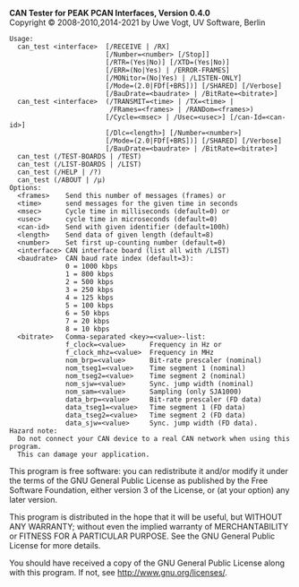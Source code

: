 __CAN Tester for PEAK PCAN Interfaces, Version 0.4.0__ \
Copyright &copy; 2008-2010,2014-2021 by Uwe Vogt, UV Software, Berlin

```
Usage:
  can_test <interface>  [/RECEIVE | /RX]
                        [/Number=<number> [/Stop]]
                        [/RTR=(Yes|No)] [/XTD=(Yes|No)]
                        [/ERR=(No|Yes) | /ERROR-FRAMES]
                        [/MONitor=(No|Yes) | /LISTEN-ONLY]
                        [/Mode=(2.0|FDf[+BRS])] [/SHARED] [/Verbose]
                        [/BauDrate=<baudrate> | /BitRate=<bitrate>]
  can_test <interface>  (/TRANSMIT=<time> | /TX=<time> |
                         /FRames=<frames> | /RANDom=<frames>)
                        [/Cycle=<msec> | /Usec=<usec>] [/can-Id=<can-id>]
                        [/Dlc=<length>] [/Number=<number>]
                        [/Mode=(2.0|FDf[+BRS])] [/SHARED] [/Verbose]
                        [/BauDrate=<baudrate> | /BitRate=<bitrate>]
  can_test (/TEST-BOARDS | /TEST)
  can_test (/LIST-BOARDS | /LIST)
  can_test (/HELP | /?)
  can_test (/ABOUT | /µ)
Options:
  <frames>    Send this number of messages (frames) or
  <time>      send messages for the given time in seconds
  <msec>      Cycle time in milliseconds (default=0) or
  <usec>      cycle time in microseconds (default=0)
  <can-id>    Send with given identifier (default=100h)
  <length>    Send data of given length (default=8)
  <number>    Set first up-counting number (default=0)
  <interface> CAN interface board (list all with /LIST)
  <baudrate>  CAN baud rate index (default=3):
              0 = 1000 kbps
              1 = 800 kbps
              2 = 500 kbps
              3 = 250 kbps
              4 = 125 kbps
              5 = 100 kbps
              6 = 50 kbps
              7 = 20 kbps
              8 = 10 kbps
  <bitrate>   Comma-separated <key>=<value>-list:
              f_clock=<value>      Frequency in Hz or
              f_clock_mhz=<value>  Frequency in MHz
              nom_brp=<value>      Bit-rate prescaler (nominal)
              nom_tseg1=<value>    Time segment 1 (nominal)
              nom_tseg2=<value>    Time segment 2 (nominal)
              nom_sjw=<value>      Sync. jump width (nominal)
              nom_sam=<value>      Sampling (only SJA1000)
              data_brp=<value>     Bit-rate prescaler (FD data)
              data_tseg1=<value>   Time segment 1 (FD data)
              data_tseg2=<value>   Time segment 2 (FD data)
              data_sjw=<value>     Sync. jump width (FD data).
Hazard note:
  Do not connect your CAN device to a real CAN network when using this program.
  This can damage your application.
```

This program is free software: you can redistribute it and/or modify
it under the terms of the GNU General Public License as published by
the Free Software Foundation, either version 3 of the License, or
(at your option) any later version.

This program is distributed in the hope that it will be useful,
but WITHOUT ANY WARRANTY; without even the implied warranty of
MERCHANTABILITY or FITNESS FOR A PARTICULAR PURPOSE.  See the
GNU General Public License for more details.

You should have received a copy of the GNU General Public License
along with this program.  If not, see <http://www.gnu.org/licenses/>.
